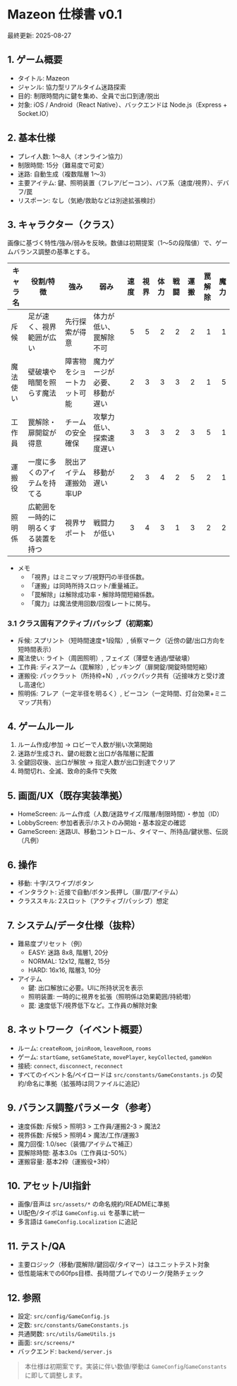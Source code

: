 # Mazeon 仕様書 v0.1

最終更新: 2025-08-27

## 1. ゲーム概要
- タイトル: Mazeon
- ジャンル: 協力型リアルタイム迷路探索
- 目的: 制限時間内に鍵を集め、全員で出口到達/脱出
- 対象: iOS / Android（React Native）、バックエンドは Node.js（Express + Socket.IO）

## 2. 基本仕様
- プレイ人数: 1〜8人（オンライン協力）
- 制限時間: 15分（難易度で可変）
- 迷路: 自動生成（複数階層 1〜3）
- 主要アイテム: 鍵、照明装置（フレア/ビーコン）、バフ系（速度/視界）、デバフ/罠
- リスポーン: なし（気絶/救助などは別途拡張検討）

## 3. キャラクター（クラス）
画像に基づく特性/強み/弱みを反映。数値は初期提案（1〜5の段階値）で、ゲームバランス調整の基準とする。

| キャラ名 | 役割/特徴 | 強み | 弱み | 速度 | 視界 | 体力 | 戦闘 | 運搬 | 罠解除 | 魔力 |
|---|---|---|---|---:|---:|---:|---:|---:|---:|---:|
| 斥候 | 足が速く、視界範囲が広い | 先行探索が得意 | 体力が低い、罠解除不可 | 5 | 5 | 2 | 2 | 2 | 1 | 1 |
| 魔法使い | 壁破壊や暗闇を照らす魔法 | 障害物をショートカット可能 | 魔力ゲージが必要、移動が遅い | 2 | 3 | 3 | 3 | 2 | 1 | 5 |
| 工作員 | 罠解除・扉開錠が得意 | チームの安全確保 | 攻撃力低い、探索速度遅い | 3 | 3 | 3 | 2 | 3 | 5 | 1 |
| 運搬役 | 一度に多くのアイテムを持てる | 脱出アイテム運搬効率UP | 移動が遅い | 2 | 3 | 4 | 2 | 5 | 2 | 1 |
| 照明係 | 広範囲を一時的に明るくする装置を持つ | 視界サポート | 戦闘力が低い | 3 | 4 | 3 | 1 | 3 | 2 | 2 |

- メモ
  - 「視界」はミニマップ/視野円の半径係数。
  - 「運搬」は同時所持スロット/重量補正。
  - 「罠解除」は解除成功率・解除時間短縮係数。
  - 「魔力」は魔法使用回数/回復レートに関与。

### 3.1 クラス固有アクティブ/パッシブ（初期案）
- 斥候: スプリント（短時間速度+1段階）, 偵察マーク（近傍の鍵/出口方向を短時間表示）
- 魔法使い: ライト（周囲照明）, フェイズ（薄壁を通過/壁破壊）
- 工作員: ディスアーム（罠解除）, ピッキング（扉開錠/開錠時間短縮）
- 運搬役: パックラット（所持枠+N）, バックパック共有（近接味方と受け渡し高速化）
- 照明係: フレア（一定半径を明るく）, ビーコン（一定時間、灯台効果+ミニマップ共有）

## 4. ゲームルール
1. ルーム作成/参加 → ロビーで人数が揃い次第開始
2. 迷路が生成され、鍵の総数と出口が各階層に配置
3. 全鍵回収後、出口が解放 → 指定人数が出口到達でクリア
4. 時間切れ、全滅、致命的条件で失敗

## 5. 画面/UX（既存実装準拠）
- HomeScreen: ルーム作成（人数/迷路サイズ/階層/制限時間）・参加（ID）
- LobbyScreen: 参加者表示/ホストのみ開始・基本設定の確認
- GameScreen: 迷路UI、移動コントロール、タイマー、所持品/鍵状態、伝説（凡例）

## 6. 操作
- 移動: 十字/スワイプ/ボタン
- インタラクト: 近接で自動/ボタン長押し（扉/罠/アイテム）
- クラススキル: 2スロット（アクティブ/パッシブ）想定

## 7. システム/データ仕様（抜粋）
- 難易度プリセット（例）
  - EASY: 迷路 8x8, 階層1, 20分
  - NORMAL: 12x12, 階層2, 15分
  - HARD: 16x16, 階層3, 10分
- アイテム
  - 鍵: 出口解放に必要。UIに所持状況を表示
  - 照明装置: 一時的に視界を拡張（照明係は効果範囲/持続増）
  - 罠: 速度低下/視界低下など。工作員の解除対象

## 8. ネットワーク（イベント概要）
- ルーム: `createRoom`, `joinRoom`, `leaveRoom`, `rooms`
- ゲーム: `startGame`, `setGameState`, `movePlayer`, `keyCollected`, `gameWon`
- 接続: `connect`, `disconnect`, `reconnect`
- すべてのイベント名/ペイロードは `src/constants/GameConstants.js` の契約/命名に準拠（拡張時は同ファイルに追記）

## 9. バランス調整パラメータ（参考）
- 速度係数: 斥候5 > 照明3 > 工作員/運搬2-3 > 魔法2
- 視界係数: 斥候5 > 照明4 > 魔法/工作/運搬3
- 魔力回復: 1.0/sec（装備/アイテムで補正）
- 罠解除時間: 基本3.0s（工作員は-50%）
- 運搬容量: 基本2枠（運搬役+3枠）

## 10. アセット/UI指針
- 画像/音声は `src/assets/*` の命名規約/READMEに準拠
- UI配色/タイポは `GameConfig.ui` を基準に統一
- 多言語は `GameConfig.Localization` に追記

## 11. テスト/QA
- 主要ロジック（移動/罠解除/鍵回収/タイマー）はユニットテスト対象
- 低性能端末での60fps目標、長時間プレイでのリーク/発熱チェック

## 12. 参照
- 設定: `src/config/GameConfig.js`
- 定数: `src/constants/GameConstants.js`
- 共通関数: `src/utils/GameUtils.js`
- 画面: `src/screens/*`
- バックエンド: `backend/server.js`

> 本仕様は初期案です。実装に伴い数値/挙動は `GameConfig`/`GameConstants` に即して調整します。
